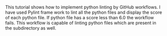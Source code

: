 This tutorial shows how to implement python linting by GitHub workflows. I have used Pylint frame work to lint all the python files and display the score of each python file. If python file has a score less than 6.0 the workflow fails. This workflow is capable of linting python files which are present in the subdirectory as well. 

